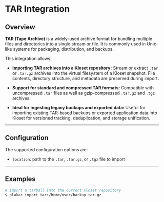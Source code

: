 # TAR Integration

## Overview

**TAR (Tape Archive)** is a widely-used archive format for bundling multiple files and directories into a single stream or file.
It is commonly used in Unix-like systems for packaging, distribution, and backups.

This integration allows:

* **Importing TAR archives into a Kloset repository:**
  Stream or extract `.tar` or `.tar.gz` archives into the virtual filesystem of a Kloset snapshot.
  File contents, directory structure, and metadata are preserved during import.

* **Support for standard and compressed TAR formats:**
  Compatible with uncompressed `.tar` files as well as gzip-compressed `.tar.gz` and `.tgz` archives.

* **Ideal for ingesting legacy backups and exported data:**
  Useful for importing existing TAR-based backups or exported application data into Kloset for versioned tracking, deduplication, and storage unification.


---

## Configuration

The supported configuration options are:

* `location`: path to the `.tar`, `.tar.gz`, or `.tgz` file to import


---

## Examples

```sh
# import a tarball into the current Kloset repository
$ plakar import tar:/home/user/backup.tar.gz
```

